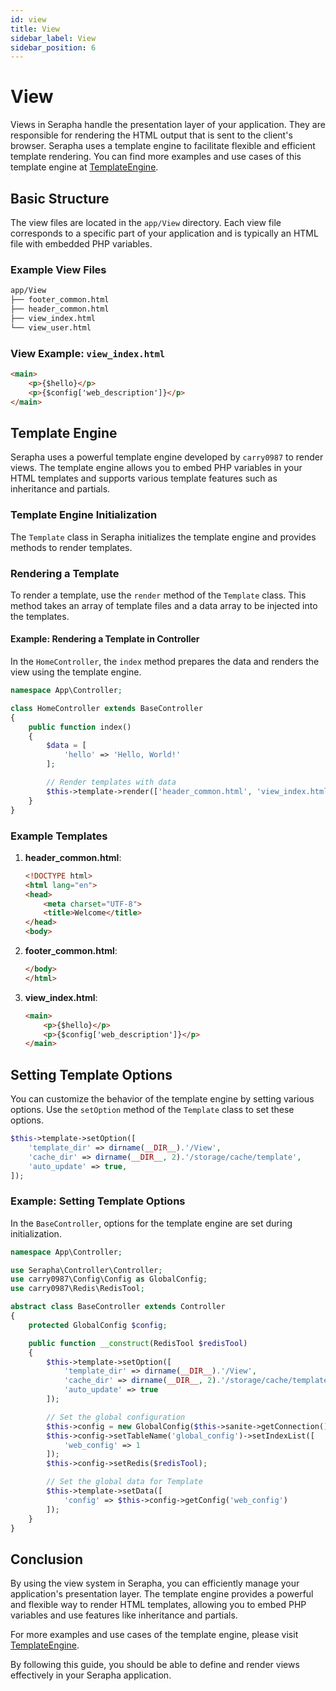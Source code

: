 ```yaml
---
id: view
title: View
sidebar_label: View
sidebar_position: 6
---
```


# View

Views in Serapha handle the presentation layer of your application. They are responsible for rendering the HTML output that is sent to the client's browser. Serapha uses a template engine to facilitate flexible and efficient template rendering. You can find more examples and use cases of this template engine at [TemplateEngine](https://github.com/carry0987/TemplateEngine).

## Basic Structure

The view files are located in the `app/View` directory. Each view file corresponds to a specific part of your application and is typically an HTML file with embedded PHP variables.

### Example View Files

```sh
app/View
├── footer_common.html
├── header_common.html
├── view_index.html
└── view_user.html
```

### View Example: `view_index.html`

```html title="app/View/view_index.html"
<main>
    <p>{$hello}</p>
    <p>{$config['web_description']}</p>
</main>
```

## Template Engine

Serapha uses a powerful template engine developed by `carry0987` to render views. The template engine allows you to embed PHP variables in your HTML templates and supports various template features such as inheritance and partials.

### Template Engine Initialization

The `Template` class in Serapha initializes the template engine and provides methods to render templates.

### Rendering a Template

To render a template, use the `render` method of the `Template` class. This method takes an array of template files and a data array to be injected into the templates.

#### Example: Rendering a Template in Controller

In the `HomeController`, the `index` method prepares the data and renders the view using the template engine.

```php title="app/Controller/HomeController.php"
namespace App\Controller;

class HomeController extends BaseController
{
    public function index()
    {
        $data = [
            'hello' => 'Hello, World!'
        ];

        // Render templates with data
        $this->template->render(['header_common.html', 'view_index.html', 'footer_common.html'], $data);
    }
}
```

### Example Templates

1. **header_common.html**:
   ```html
   <!DOCTYPE html>
   <html lang="en">
   <head>
       <meta charset="UTF-8">
       <title>Welcome</title>
   </head>
   <body>
   ```

2. **footer_common.html**:
   ```html
   </body>
   </html>
   ```

3. **view_index.html**:
   ```html
   <main>
       <p>{$hello}</p>
       <p>{$config['web_description']}</p>
   </main>
   ```

## Setting Template Options

You can customize the behavior of the template engine by setting various options. Use the `setOption` method of the `Template` class to set these options.

```php
$this->template->setOption([
    'template_dir' => dirname(__DIR__).'/View',
    'cache_dir' => dirname(__DIR__, 2).'/storage/cache/template',
    'auto_update' => true,
]);
```

### Example: Setting Template Options

In the `BaseController`, options for the template engine are set during initialization.

```php title="app/Controller/BaseController.php"
namespace App\Controller;

use Serapha\Controller\Controller;
use carry0987\Config\Config as GlobalConfig;
use carry0987\Redis\RedisTool;

abstract class BaseController extends Controller
{
    protected GlobalConfig $config;

    public function __construct(RedisTool $redisTool)
    {
        $this->template->setOption([
            'template_dir' => dirname(__DIR__).'/View',
            'cache_dir' => dirname(__DIR__, 2).'/storage/cache/template',
            'auto_update' => true
        ]);

        // Set the global configuration
        $this->config = new GlobalConfig($this->sanite->getConnection());
        $this->config->setTableName('global_config')->setIndexList([
            'web_config' => 1
        ]);
        $this->config->setRedis($redisTool);

        // Set the global data for Template
        $this->template->setData([
            'config' => $this->config->getConfig('web_config')
        ]);
    }
}
```

## Conclusion

By using the view system in Serapha, you can efficiently manage your application's presentation layer. The template engine provides a powerful and flexible way to render HTML templates, allowing you to embed PHP variables and use features like inheritance and partials.

For more examples and use cases of the template engine, please visit [TemplateEngine](https://github.com/carry0987/TemplateEngine).

By following this guide, you should be able to define and render views effectively in your Serapha application.
